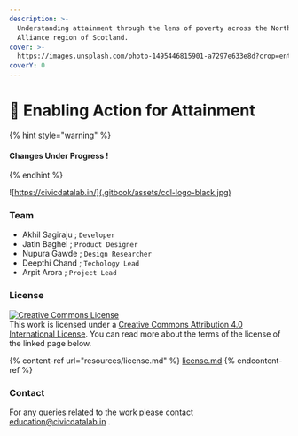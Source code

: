 ```yaml
---
description: >-
  Understanding attainment through the lens of poverty across the Northern
  Alliance region of Scotland.
cover: >-
  https://images.unsplash.com/photo-1495446815901-a7297e633e8d?crop=entropy&cs=srgb&fm=jpg&ixid=MnwxOTcwMjR8MHwxfHNlYXJjaHwyfHxib29rc3xlbnwwfHx8fDE2MzQxODYwOTM&ixlib=rb-1.2.1&q=85
coverY: 0
---
```


# 📖 Enabling Action for Attainment



{% hint style="warning" %}
#### Changes Under Progress ! <a href="changes-under-progress" id="changes-under-progress"></a>
{% endhint %}

![https://civicdatalab.in/](.gitbook/assets/cdl-logo-black.jpg)

### Team

* Akhil Sagiraju ; `Developer`
* Jatin Baghel ; `Product Designer`
* Nupura Gawde ; `Design Researcher`
* Deepthi Chand ; `Techology Lead`
* Arpit Arora ; `Project Lead`

### License

[![Creative Commons License](https://i.creativecommons.org/l/by/4.0/88x31.png)](http://creativecommons.org/licenses/by/4.0/)\
This work is licensed under a [Creative Commons Attribution 4.0 International License](http://creativecommons.org/licenses/by/4.0/). You can read more about the terms of the license of the linked page below.

{% content-ref url="resources/license.md" %}
[license.md](resources/license.md)
{% endcontent-ref %}

### Contact

For any queries related to the work please contact [education@civicdatalab.in](mailto:education@civicdatalab.in) .
